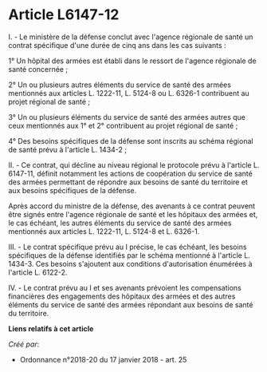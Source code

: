 # Article L6147-12

I. - Le ministère de la défense conclut avec l'agence régionale de santé un contrat spécifique d'une durée de cinq ans dans
les cas suivants :

1° Un hôpital des armées est établi dans le ressort de l'agence régionale de santé concernée ;

2° Un ou plusieurs autres éléments du service de santé des armées mentionnés aux articles L. 1222-11, L. 5124-8 ou L. 6326-1
contribuent au projet régional de santé ;

3° Un ou plusieurs éléments du service de santé des armées autres que ceux mentionnés aux 1° et 2° contribuent au projet
régional de santé ;

4° Des besoins spécifiques de la défense sont inscrits au schéma régional de santé prévu à l'article L. 1434-2 ;

II. - Ce contrat, qui décline au niveau régional le protocole prévu à l'article L. 6147-11, définit notamment les actions de
coopération du service de santé des armées permettant de répondre aux besoins de santé du territoire et aux besoins
spécifiques de la défense.

Après accord du ministre de la défense, des avenants à ce contrat peuvent être signés entre l'agence régionale de santé et
les hôpitaux des armées et, le cas échéant, les autres éléments du service de santé des armées mentionnés aux articles L.
1222-11, L. 5124-8 et L. 6326-1.

III. - Le contrat spécifique prévu au I précise, le cas échéant, les besoins spécifiques de la défense identifiés par le
schéma mentionné à l'article L. 1434-3. Ces besoins s'ajoutent aux conditions d'autorisation énumérées à l'article L. 6122-2.

IV. - Le contrat prévu au I et ses avenants prévoient les compensations financières des engagements des hôpitaux des armées
et des autres éléments du service de santé des armées répondant aux besoins de santé du territoire.

**Liens relatifs à cet article**

_Créé par_:

  - Ordonnance n°2018-20 du 17 janvier 2018 - art. 25
